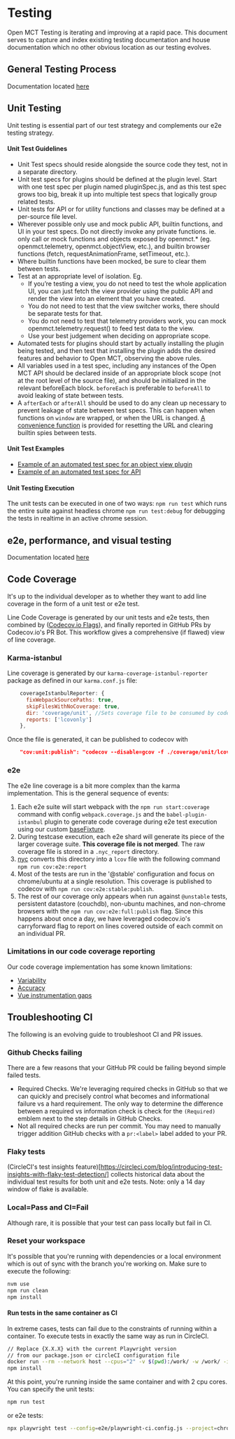 # Testing
Open MCT Testing is iterating and improving at a rapid pace. This document serves to capture and index existing testing documentation and house documentation which no other obvious location as our testing evolves.

## General Testing Process
Documentation located [here](./docs/src/process/testing/plan.md)

## Unit Testing
Unit testing is essential part of our test strategy and complements our e2e testing strategy.

#### Unit Test Guidelines
* Unit Test specs should reside alongside the source code they test, not in a separate directory.
* Unit test specs for plugins should be defined at the plugin level. Start with one test spec per plugin named pluginSpec.js, and as this test spec grows too big, break it up into multiple test specs that logically group related tests.
* Unit tests for API or for utility functions and classes may be defined at a per-source file level.
* Wherever possible only use and mock public API, builtin functions, and UI in your test specs. Do not directly invoke any private functions. ie. only call or mock functions and objects exposed by openmct.* (eg. openmct.telemetry, openmct.objectView, etc.), and builtin browser functions (fetch, requestAnimationFrame, setTimeout, etc.).
* Where builtin functions have been mocked, be sure to clear them between tests.
* Test at an appropriate level of isolation. Eg. 
    * If you’re testing a view, you do not need to test the whole application UI, you can just fetch the view provider using the public API and render the view into an element that you have created. 
    * You do not need to test that the view switcher works, there should be separate tests for that. 
    * You do not need to test that telemetry providers work, you can mock openmct.telemetry.request() to feed test data to the view.
    * Use your best judgement when deciding on appropriate scope.
* Automated tests for plugins should start by actually installing the plugin being tested, and then test that installing the plugin adds the desired features and behavior to Open MCT, observing the above rules.
* All variables used in a test spec, including any instances of the Open MCT API should be declared inside of an appropriate block scope (not at the root level of the source file), and should be initialized in the relevant beforeEach block. `beforeEach` is preferable to `beforeAll` to avoid leaking of state between tests.
* A `afterEach` or `afterAll` should be used to do any clean up necessary to prevent leakage of state between test specs. This can happen when functions on `window` are wrapped, or when the URL is changed. [A convenience function](https://github.com/nasa/openmct/blob/master/src/utils/testing.js#L59) is provided for resetting the URL and clearing builtin spies between tests.

#### Unit Test Examples
* [Example of an automated test spec for an object view plugin](https://github.com/nasa/openmct/blob/master/src/plugins/telemetryTable/pluginSpec.js)
* [Example of an automated test spec for API](https://github.com/nasa/openmct/blob/master/src/api/time/TimeAPISpec.js)

#### Unit Testing Execution

The unit tests can be executed in one of two ways:
`npm run test` which runs the entire suite against headless chrome
`npm run test:debug` for debugging the tests in realtime in an active chrome session.

## e2e, performance, and visual testing
Documentation located [here](./e2e/README.md)

## Code Coverage

It's up to the individual developer as to whether they want to add line coverage in the form of a unit test or e2e test.

Line Code Coverage is generated by our unit tests and e2e tests, then combined by ([Codecov.io Flags](https://docs.codecov.com/docs/flags)), and finally reported in GitHub PRs by Codecov.io's PR Bot. This workflow gives a comprehensive (if flawed) view of line coverage.

### Karma-istanbul

Line coverage is generated by our `karma-coverage-istanbul-reporter` package as defined in our `karma.conf.js` file:

```js
    coverageIstanbulReporter: {
      fixWebpackSourcePaths: true,
      skipFilesWithNoCoverage: true,
      dir: 'coverage/unit', //Sets coverage file to be consumed by codecov.io
      reports: ['lcovonly']
    },
```

Once the file is generated, it can be published to codecov with

```json
    "cov:unit:publish": "codecov --disable=gcov -f ./coverage/unit/lcov.info -F unit",
```

### e2e
The e2e line coverage is a bit more complex than the karma implementation. This is the general sequence of events:

1. Each e2e suite will start webpack with the ```npm run start:coverage``` command with config `webpack.coverage.js` and the `babel-plugin-istanbul` plugin to generate code coverage during e2e test execution using our custom [baseFixture](./baseFixtures.js). 
1. During testcase execution, each e2e shard will generate its piece of the larger coverage suite. **This coverage file is not merged**. The raw coverage file is stored in a `.nyc_report` directory.
1. [nyc](https://github.com/istanbuljs/nyc) converts this directory into a `lcov` file with the following command `npm run cov:e2e:report`
1. Most of the tests are run in the '@stable' configuration and focus on chrome/ubuntu at a single resolution. This coverage is published to codecov with `npm run cov:e2e:stable:publish`.
1. The rest of our coverage only appears when run against `@unstable` tests, persistent datastore (couchdb), non-ubuntu machines, and non-chrome browsers with the `npm run cov:e2e:full:publish` flag. Since this happens about once a day, we have leveraged codecov.io's carryforward flag to report on lines covered outside of each commit on an individual PR.


### Limitations in our code coverage reporting
Our code coverage implementation has some known limitations:
- [Variability](https://github.com/nasa/openmct/issues/5811)
- [Accuracy](https://github.com/nasa/openmct/issues/7015)
- [Vue instrumentation gaps](https://github.com/nasa/openmct/issues/4973)

## Troubleshooting CI
The following is an evolving guide to troubleshoot CI and PR issues.

### Github Checks failing
There are a few reasons that your GitHub PR could be failing beyond simple failed tests.
* Required Checks. We're leveraging required checks in GitHub so that we can quickly and precisely control what becomes and informational failure vs a hard requirement. The only way to determine the difference between a required vs information check is check for the `(Required)` emblem next to the step details in GitHub Checks.
* Not all required checks are run per commit. You may need to manually trigger addition GitHub checks with a `pr:<label>` label added to your PR.

### Flaky tests

(CircleCI's test insights feature)[https://circleci.com/blog/introducing-test-insights-with-flaky-test-detection/] collects historical data about the individual test results for both unit and e2e tests. Note: only a 14 day window of flake is available.

### Local=Pass and CI=Fail
Although rare, it is possible that your test can pass locally but fail in CI.

### Reset your workspace
It's possible that you're running with dependencies or a local environment which is out of sync with the branch you're working on. Make sure to execute the following:

```sh
nvm use
npm run clean
npm install
```

#### Run tests in the same container as CI

In extreme cases, tests can fail due to the constraints of running within a container. To execute tests in exactly the same way as run in CircleCI. 

```sh
// Replace {X.X.X} with the current Playwright version 
// from our package.json or circleCI configuration file
docker run --rm --network host --cpus="2" -v $(pwd):/work/ -w /work/ -it mcr.microsoft.com/playwright:v{X.X.X}-focal /bin/bash
npm install
```

At this point, you're running inside the same container and with 2 cpu cores. You can specify the unit tests:
```sh
npm run test
```
or e2e tests:

```sh
npx playwright test --config=e2e/playwright-ci.config.js --project=chrome --grep <the testcase name>
```